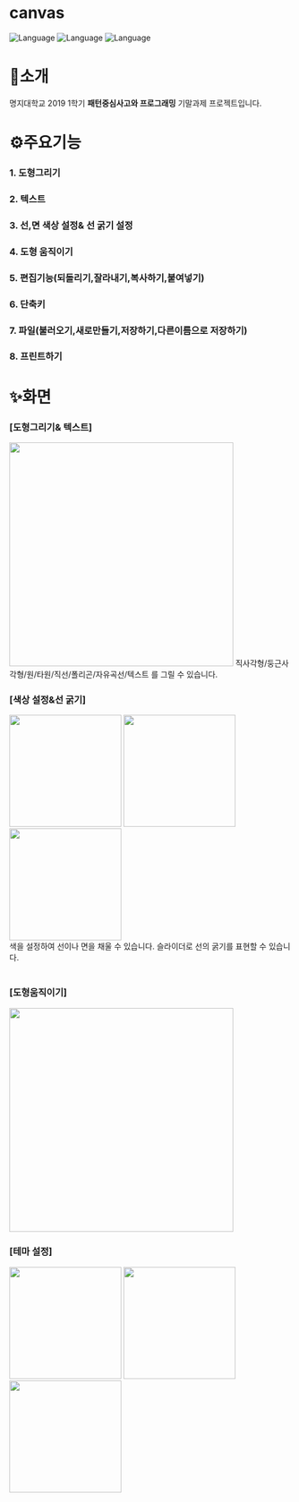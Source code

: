 # canvas
![Language](https://img.shields.io/badge/Language-java-orange.svg) 
![Language](https://img.shields.io/badge/GUI-swing-yellow.svg)
![Language](https://img.shields.io/badge/IDE-eclipse-blue.svg)
# 🚀소개
명지대학교 2019 1학기 **패턴중심사고와 프로그래밍** 기말과제 프로젝트입니다.
# ⚙주요기능
### 1. 도형그리기
### 2. 텍스트
### 3. 선,면 색상 설정& 선 굵기 설정
### 4. 도형 움직이기
### 5. 편집기능(되돌리기,잘라내기,복사하기,붙여넣기)
### 6. 단축키
### 7. 파일(불러오기,새로만들기,저장하기,다른이름으로 저장하기)
### 8. 프린트하기
# ✨화면
### [도형그리기& 텍스트]
<img width=400 src="https://user-images.githubusercontent.com/70804578/118508719-65f67880-b76a-11eb-862b-6836a5a6b2e0.png"/>
직사각형/둥근사각형/원/타원/직선/폴리곤/자유곡선/텍스트 를 그릴 수 있습니다.

### [색상 설정&선 굵기]
<div>
<img width=200 src="https://user-images.githubusercontent.com/70804578/118509969-7d823100-b76b-11eb-8d8e-e546f2eb32ff.png"/>
<img width=200 src="https://user-images.githubusercontent.com/70804578/118509337-e5844780-b76a-11eb-9bc2-a81542e1921a.png"/>
<img width=200 src="https://user-images.githubusercontent.com/70804578/118510444-ed90b700-b76b-11eb-8ddc-4efcbdf515d6.png"/>
</div>
색을 설정하여 선이나 면을 채울 수 있습니다. 슬라이더로 선의 굵기를 표현할 수 있습니다.<br></br>

### [도형움직이기]
<img width=400 src="https://user-images.githubusercontent.com/70804578/118509580-1e242100-b76b-11eb-9f83-1c08ca4613b7.png"/>

### [테마 설정]
<div>
<img width=200 src="https://user-images.githubusercontent.com/70804578/118510891-5aa44c80-b76c-11eb-86bf-883c4435486f.png"/>
<img width=200 src="https://user-images.githubusercontent.com/70804578/118511046-81628300-b76c-11eb-8eb8-8219ac7c91cf.png"/>
<img width=200 src="https://user-images.githubusercontent.com/70804578/118511225-a8b95000-b76c-11eb-9251-d79b0793078f.png"/>
</div>



